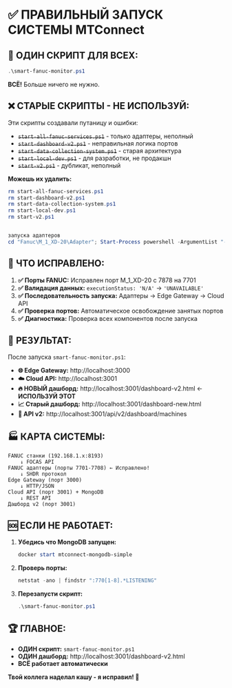 # ✅ ПРАВИЛЬНЫЙ ЗАПУСК СИСТЕМЫ MTConnect

## 🎯 **ОДИН СКРИПТ ДЛЯ ВСЕХ:**

```powershell
.\smart-fanuc-monitor.ps1
```

**ВСЁ!** Больше ничего не нужно.

## ❌ **СТАРЫЕ СКРИПТЫ - НЕ ИСПОЛЬЗУЙ:**

Эти скрипты создавали путаницу и ошибки:

- ~~`start-all-fanuc-services.ps1`~~ - только адаптеры, неполный
- ~~`start-dashboard-v2.ps1`~~ - неправильная логика портов  
- ~~`start-data-collection-system.ps1`~~ - старая архитектура
- ~~`start-local-dev.ps1`~~ - для разработки, не продакшн
- ~~`start-v2.ps1`~~ - дубликат, неполный

**Можешь их удалить:**
```powershell
rm start-all-fanuc-services.ps1
rm start-dashboard-v2.ps1  
rm start-data-collection-system.ps1
rm start-local-dev.ps1
rm start-v2.ps1


запуска адаптеров 
cd "Fanuc\M_1_XD-20\Adapter"; Start-Process powershell -ArgumentList "-NoExit", "-Command", "cd '$PWD'; .\run.bat" -WindowStyle Minimized
```

## 🔧 **ЧТО ИСПРАВЛЕНО:**

1. **✅ Порты FANUC:** Исправлен порт M_1_XD-20 с 7878 на 7701
2. **✅ Валидация данных:** `executionStatus: 'N/A'` → `'UNAVAILABLE'`
3. **✅ Последовательность запуска:** Адаптеры → Edge Gateway → Cloud API  
4. **✅ Проверка портов:** Автоматическое освобождение занятых портов
5. **✅ Диагностика:** Проверка всех компонентов после запуска

## 📱 **РЕЗУЛЬТАТ:**

После запуска `smart-fanuc-monitor.ps1`:

- **🌐 Edge Gateway:** http://localhost:3000
- **☁️ Cloud API:** http://localhost:3001  
- **🔥 НОВЫЙ дашборд:** http://localhost:3001/dashboard-v2.html ← **ИСПОЛЬЗУЙ ЭТОТ**
- **📈 Старый дашборд:** http://localhost:3001/dashboard-new.html
- **🧪 API v2:** http://localhost:3001/api/v2/dashboard/machines

## 🏭 **КАРТА СИСТЕМЫ:**

```
FANUC станки (192.168.1.x:8193) 
    ↓ FOCAS API
FANUC адаптеры (порты 7701-7708) ← Исправлено!
    ↓ SHDR протокол  
Edge Gateway (порт 3000)
    ↓ HTTP/JSON
Cloud API (порт 3001) + MongoDB
    ↓ REST API
Дашборд v2 (порт 3001)
```

## 🆘 **ЕСЛИ НЕ РАБОТАЕТ:**

1. **Убедись что MongoDB запущен:**
   ```powershell
   docker start mtconnect-mongodb-simple
   ```

2. **Проверь порты:**
   ```powershell
   netstat -ano | findstr ":770[1-8].*LISTENING"
   ```

3. **Перезапусти скрипт:**
   ```powershell
   .\smart-fanuc-monitor.ps1
   ```

## 🏆 **ГЛАВНОЕ:**

- **ОДИН скрипт:** `smart-fanuc-monitor.ps1`
- **ОДИН дашборд:** http://localhost:3001/dashboard-v2.html  
- **ВСЁ работает автоматически**

**Твой коллега наделал кашу - я исправил! 🚀** 